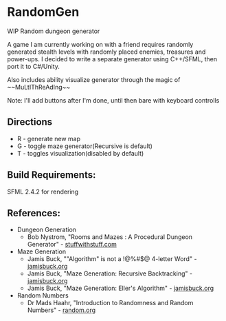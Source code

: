 # RandomGen
WIP Random dungeon generator

A game I am currently working on with a friend requires randomly generated stealth levels with randomly placed enemies, treasures and power-ups.
I decided to write a separate generator using C++/SFML, then port it to C#/Unity.

Also includes ability visualize generator through the magic of \~\~MuLtIThReAdIng\~\~

Note: I'll add buttons after I'm done, until then bare with keyboard controlls

## Directions
 * R - generate new map
 * G - toggle maze generator(Recursive is default)
 * T - toggles visualization(disabled by default)

## Build Requirements:
SFML 2.4.2 for rendering

## References:
* Dungeon Generation
  * Bob Nystrom, "Rooms and Mazes : A Procedural Dungeon Generator" - [stuffwithstuff.com](http://journal.stuffwithstuff.com/2014/12/21/rooms-and-mazes/)
* Maze Generation
  * Jamis Buck, ""Algorithm" is not a !@%#$@ 4-letter Word" - [jamisbuck.org](http://www.jamisbuck.org/presentations/rubyconf2011/)
  * Jamis Buck, "Maze Generation: Recursive Backtracking" - [jamisbuck.org](http://weblog.jamisbuck.org/2010/12/27/maze-generation-recursive-backtracking)
  * Jamis Buck, "Maze Generation: Eller's Algorithm" - [jamisbuck.org](http://weblog.jamisbuck.org/2010/12/29/maze-generation-eller-s-algorithm.html)
* Random Numbers
  * Dr Mads Haahr, "Introduction to Randomness and Random Numbers" - [random.org](https://www.random.org/randomness/)
